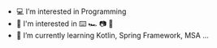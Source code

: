 - 💻 I’m interested in Programming
- 🌱 I'm interested in ⌨️ 🏎 📷 🎥
- 🔖 I’m currently learning Kotlin, Spring Framework, MSA ...

<!---
dumadel/dumadel is a ✨ special ✨ repository because its `README.md` (this file) appears on your GitHub profile.
You can click the Preview link to take a look at your changes.
--->
